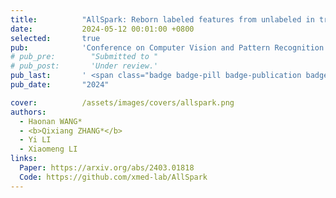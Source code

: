 ```yaml
---
title:          "AllSpark: Reborn labeled features from unlabeled in transformer for semi-supervised semantic segmentation"
date:           2024-05-12 00:01:00 +0800
selected:       true
pub:            'Conference on Computer Vision and Pattern Recognition (CVPR) <span class="badge badge-info">CCF-A</span>'
# pub_pre:        "Submitted to "
# pub_post:       'Under review.'
pub_last:       ' <span class="badge badge-pill badge-publication badge-success">Segmentation</span>'
pub_date:       "2024"

cover:          /assets/images/covers/allspark.png
authors:
  - Haonan WANG*
  - <b>Qixiang ZHANG*</b>
  - Yi LI
  - Xiaomeng LI
links:
  Paper: https://arxiv.org/abs/2403.01818
  Code: https://github.com/xmed-lab/AllSpark
---
```

